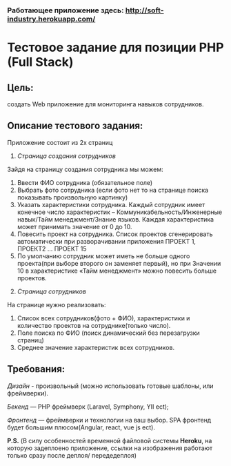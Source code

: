 ### Работающее приложение здесь: http://soft-industry.herokuapp.com/


# Тестовое задание для позиции PHP (Full Stack)


## Цель: 
создать Web приложение для мониторинга навыков сотрудников.

## Описание тестового задания:
Приложение состоит из 2х страниц

1. *Страница создания сотрудников*

Зайдя на страницу создания сотрудника мы можем:

1) Ввести ФИО сотрудника (обязательное поле)
2) Выбрать фото сотрудника (если фото нет то на странице поиска показывать произвольную картинку)
3) Указать характеристики сотрудника.
Каждый сотрудник имеет конечное число характеристик – Коммуникабельность/Инженерные навык/Тайм менеджмент/Знание языков.
Каждая характеристика может принимать значение от 0 до 10.
4) Повесить проект на сотрудника. Список проектов сгенерировать автоматически при разворачивании приложения ПРОЕКТ 1, ПРОЕКТ2 … ПРОЕКТ 15
5) По умолчанию сотрудник может иметь не больше одного проекта(при выборе второго он заменяет первый), но при Значении 10 в характеристике «Тайм менеджмент» можно повесить больше проектов.

2. *Страница сотрудников*

На странице нужно реализовать:

1) Список всех сотрудников(фото + ФИО), характеристики и количество проектов на сотруднике(только число).
2) Поле поиска по ФИО (поиск динамический без перезагрузки страниц)
3) Среднее значение характеристик всех сотрудников.

## Требования:
*Дизайн* - произвольный (можно использовать готовые шаблоны, или фреймверки).

*Бекенд* — PHP фреймверк (Laravel, Symphony, YII ect);

*Фронтенд* — фреймверки и технологии на ваш выбор. SPA фронтенд будет большим плюсом(Angular, react, vue js ect).

**P.S.**
(В силу особенностей временной файловой системы **Heroku**, на которую задеплоено приложение, ссылки на изображения работают только сразу после деплоя/ передедеплоя)


